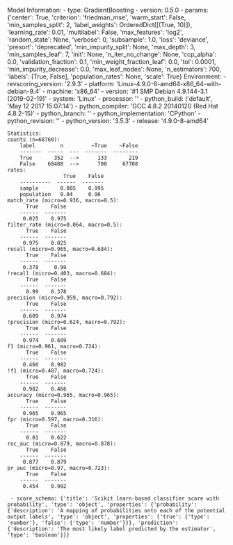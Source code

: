 Model Information:
	 - type: GradientBoosting
	 - version: 0.5.0
	 - params: {'center': True, 'criterion': 'friedman_mse', 'warm_start': False, 'min_samples_split': 2, 'label_weights': OrderedDict([(True, 10)]), 'learning_rate': 0.01, 'multilabel': False, 'max_features': 'log2', 'random_state': None, 'verbose': 0, 'subsample': 1.0, 'loss': 'deviance', 'presort': 'deprecated', 'min_impurity_split': None, 'max_depth': 3, 'min_samples_leaf': 7, 'init': None, 'n_iter_no_change': None, 'ccp_alpha': 0.0, 'validation_fraction': 0.1, 'min_weight_fraction_leaf': 0.0, 'tol': 0.0001, 'min_impurity_decrease': 0.0, 'max_leaf_nodes': None, 'n_estimators': 700, 'labels': [True, False], 'population_rates': None, 'scale': True}
	Environment:
	 - revscoring_version: '2.9.3'
	 - platform: 'Linux-4.9.0-8-amd64-x86_64-with-debian-9.4'
	 - machine: 'x86_64'
	 - version: '#1 SMP Debian 4.9.144-3.1 (2019-02-19)'
	 - system: 'Linux'
	 - processor: ''
	 - python_build: ('default', 'May 12 2017 15:07:14')
	 - python_compiler: 'GCC 4.8.2 20140120 (Red Hat 4.8.2-15)'
	 - python_branch: ''
	 - python_implementation: 'CPython'
	 - python_revision: ''
	 - python_version: '3.5.3'
	 - release: '4.9.0-8-amd64'
	
	Statistics:
	counts (n=68760):
		label        n         ~True    ~False
		-------  -----  ---  -------  --------
		True       352  -->      133       219
		False    68408  -->      700     67708
	rates:
		              True    False
		----------  ------  -------
		sample       0.005    0.995
		population   0.04     0.96
	match_rate (micro=0.936, macro=0.5):
		  True    False
		------  -------
		 0.025    0.975
	filter_rate (micro=0.064, macro=0.5):
		  True    False
		------  -------
		 0.975    0.025
	recall (micro=0.965, macro=0.684):
		  True    False
		------  -------
		 0.378     0.99
	!recall (micro=0.403, macro=0.684):
		  True    False
		------  -------
		  0.99    0.378
	precision (micro=0.959, macro=0.792):
		  True    False
		------  -------
		 0.609    0.974
	!precision (micro=0.624, macro=0.792):
		  True    False
		------  -------
		 0.974    0.609
	f1 (micro=0.961, macro=0.724):
		  True    False
		------  -------
		 0.466    0.982
	!f1 (micro=0.487, macro=0.724):
		  True    False
		------  -------
		 0.982    0.466
	accuracy (micro=0.965, macro=0.965):
		  True    False
		------  -------
		 0.965    0.965
	fpr (micro=0.597, macro=0.316):
		  True    False
		------  -------
		  0.01    0.622
	roc_auc (micro=0.879, macro=0.878):
		  True    False
		------  -------
		 0.877    0.879
	pr_auc (micro=0.97, macro=0.723):
		  True    False
		------  -------
		 0.454    0.992
	
	 - score_schema: {'title': 'Scikit learn-based classifier score with probability', 'type': 'object', 'properties': {'probability': {'description': 'A mapping of probabilities onto each of the potential output labels', 'type': 'object', 'properties': {'true': {'type': 'number'}, 'false': {'type': 'number'}}}, 'prediction': {'description': 'The most likely label predicted by the estimator', 'type': 'boolean'}}}

